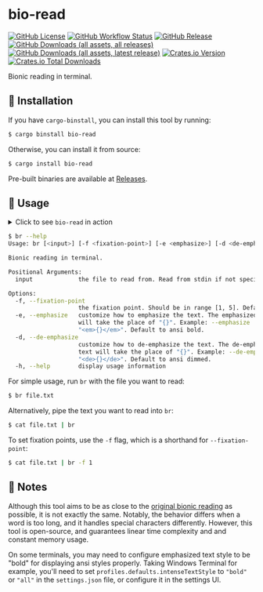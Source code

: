 # bio-read

[![GitHub License](https://img.shields.io/github/license/PRO-2684/bio-read?logo=opensourceinitiative)](https://github.com/PRO-2684/bio-read/blob/main/LICENSE)
[![GitHub Workflow Status](https://img.shields.io/github/actions/workflow/status/PRO-2684/bio-read/release.yml?logo=githubactions)](https://github.com/PRO-2684/bio-read/blob/main/.github/workflows/release.yml)
[![GitHub Release](https://img.shields.io/github/v/release/PRO-2684/bio-read?logo=githubactions)](https://github.com/PRO-2684/bio-read/releases)
[![GitHub Downloads (all assets, all releases)](https://img.shields.io/github/downloads/PRO-2684/bio-read/total?logo=github)](https://github.com/PRO-2684/bio-read/releases)
[![GitHub Downloads (all assets, latest release)](https://img.shields.io/github/downloads/PRO-2684/bio-read/latest/total?logo=github)](https://github.com/PRO-2684/bio-read/releases/latest)
[![Crates.io Version](https://img.shields.io/crates/v/bio-read?logo=rust)](https://crates.io/crates/bio-read)
[![Crates.io Total Downloads](https://img.shields.io/crates/d/bio-read?logo=rust)](https://crates.io/crates/bio-read)

Bionic reading in terminal.

## 🚀 Installation

If you have `cargo-binstall`, you can install this tool by running:

```bash
$ cargo binstall bio-read
```

Otherwise, you can install it from source:

```bash
$ cargo install bio-read
```

Pre-built binaries are available at [Releases](https://github.com/PRO-2684/bio-read/releases).

## 📖 Usage

<details><summary>Click to see <code>bio-read</code> in action</summary>

> [!NOTE]
> The following asciinema recording is for demonstration purposes only. It may be outdated and may not reflect the latest version of `bio-read`.

[![asciicast](https://asciinema.org/a/vfJ4qXRwysPlEqEpADWQSms6u.svg)](https://asciinema.org/a/vfJ4qXRwysPlEqEpADWQSms6u)

</details>

```bash
$ br --help
Usage: br [<input>] [-f <fixation-point>] [-e <emphasize>] [-d <de-emphasize>]

Bionic reading in terminal.

Positional Arguments:
  input             the file to read from. Read from stdin if not specified.

Options:
  -f, --fixation-point
                    the fixation point. Should be in range [1, 5]. Default is 3.
  -e, --emphasize   customize how to emphasize the text. The emphasized text
                    will take the place of "{}". Example: --emphasize
                    "<em>{}</em>". Default to ansi bold.
  -d, --de-emphasize
                    customize how to de-emphasize the text. The de-emphasized
                    text will take the place of "{}". Example: --de-emphasize
                    "<de>{}</de>". Default to ansi dimmed.
  -h, --help        display usage information
```

For simple usage, run `br` with the file you want to read:

```bash
$ br file.txt
```

Alternatively, pipe the text you want to read into `br`:

```bash
$ cat file.txt | br
```

To set fixation points, use the `-f` flag, which is a shorthand for `--fixation-point`:

```bash
$ cat file.txt | br -f 1
```

## 📝 Notes

Although this tool aims to be as close to the [original bionic reading](https://reader.bionic-reading.com/) as possible, it is not exactly the same. Notably, the behavior differs when a word is too long, and it handles special characters differently. However, this tool is open-source, and guarantees linear time complexity and and constant memory usage.

On some terminals, you may need to configure emphasized text style to be "bold" for displaying ansi styles properly. Taking Windows Terminal for example, you'll need to set `profiles.defaults.intenseTextStyle` to `"bold"` or `"all"` in the `settings.json` file, or configure it in the settings UI.
